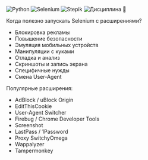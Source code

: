 ![Python](https://img.shields.io/badge/Python-3776AB?style=for-the-badge&logo=python&logoColor=white)
![Selenium](https://img.shields.io/badge/Selenium-43B02A?style=for-the-badge&logo=selenium&logoColor=white)
![Stepik](https://img.shields.io/badge/Stepik-000000?style=for-the-badge&logo=stepik&logoColor=white)
![Дисциплина 🐬](https://img.shields.io/badge/Дисциплина%20🐬-3776AB?style=for-the-badge&logoColor=white)

Когда полезно запускать Selenium c расширениями? 
 - Блокировка рекламы
 - Повышение безопасности
 - Эмуляция мобильных устройств
 - Манипуляции с куками
 - Отладка и анализ
 - Скриншоты и запись экрана
 - Специфичные нужды
 - Смена User-Agent


Популярные расширения:
 - AdBlock / uBlock Origin
 - EditThisCookie
 - User-Agent Switcher
 - Firebug / Chrome Developer Tools
 - Screenshot
 - LastPass / 1Password
 - Proxy SwitchyOmega
 - Wappalyzer
 - Tampermonkey

